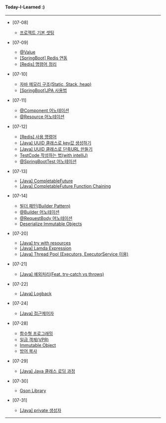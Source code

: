 #### Today-I-Learned :)

---

+ [07-08]
  + [프로젝트 기본 셋팅](https://www.notion.so/07-08-e24a5b5c52224901b361b301ac31a048)
+ [07-09]
  + [@Value](https://www.notion.so/Value-b963cabc7e9d4475a3967f3236a338fc)
  + [[SpringBoot] Redis 연동](https://www.notion.so/SpringBoot-Redis-86e07f570d5743a0b913a5925c073a63)
  + [[Redis] 명령어 정리](https://www.notion.so/Redis-fa4906140e8743c993ab54c0f2171b5f)

+ [07-10]
  + [자바 메모리 구조(Static, Stack, heap)](https://www.notion.so/JAVA-Static-Stack-heap-b964277b8ac14653af68ef623466cbca)
  + [[SpringBoot]JPA 사용법](https://www.notion.so/JPA-JPA-175c14ba62064a07945fe6f75004651b)

+ [07-11]
  + [@Component 어노테이션](https://www.notion.so/Component-822eaac5756c4ae8a1f929d02ee7753f)
  + [@Resource 어노테이션](https://www.notion.so/Resource-aa324d98527a421483cda96a258f32cc)

+ [07-12]
  + [[Redis] 사용 명령어](https://www.notion.so/Redis-41f2f693ec0c455db62cb2ee409bf6df)
  + [[Java] UUID 클래스로 key값 생성하기](https://www.notion.so/Java-UUID-key-db59b8894015448d83d433b9bc8c0505)
  + [[Java] UUID 클래스로 단축URL 만들기](https://www.notion.so/JAVA-UUID-URL-da5ec209b6694ae6b4559a2fbb5861a7)
  + [TestCode 작성하는 법(with intelliJ)](https://www.notion.so/TestCode-with-intelliJ-5686a7deed9e45579a3187b04b60ad89)
  + [@SpringBootTest 어노테이션](https://www.notion.so/SpringBootTest-88bfc38b2d684091812b0fa5380ec77a)

+ [07-13]
  + [[Java] CompletableFuture](https://www.notion.so/Java-CompletableFuture-7d884e622183499caf6441d94e12d3d8)
  + [[Java] CompletableFuture Function Chaining](https://www.notion.so/Java-CompletableFuture-Function-Chaining-9e120247a8554c43b72ddcda90345f59)

+ [07-14]
  + [빌더 패턴(Builder Pattern)](https://www.notion.so/Builder-Pattern-3a724ae3914b4007a93673cfa3371796)
  + [@Builder 어노테이션](https://www.notion.so/builder-3f65205283de44dab533af5a5b3cb7e8)
  + [@RequestBody 어노테이션](https://www.notion.so/RequestBody-ef06a5c7aa4b456580f77f72ff8f631b)
  + [Deserialize Immutable Objects](https://www.notion.so/Deserialize-Immutable-Objects-with-Jackson-750b8306a8c64efbb3f875dcc9846c9c)
  
  
+ [07-20]
  + [[Java] try with resources](https://www.notion.so/Java-try-with-resources-e76ff050d0834b4a84e7484be7e38d36)
  + [[Java] Lamda Expression](https://www.notion.so/Java-Lamda-Expression-d6a746de8b7e46878b727402b7c6ead5)
  + [[Java] Thread Pool (Executors, ExecutorService 이용)](https://www.notion.so/Java-Thread-Pool-Executors-ExecutorService-c2796443098946dc86da9b4aff6caa79)
  
+ [07-21]
  + [[Java] 예외처리(Feat. try-catch vs throws)](https://www.notion.so/Java-Feat-try-catch-vs-throws-af0a5d7720dd41f881dcce4fb971c7d7)
  
+ [07-22]
  + [[Java] Logback](https://www.notion.so/Java-Logback-9c8a3d42531942ce9254401015094bcd)
  
+ [07-24]
  + [[Java] 접근제어자](https://www.notion.so/Java-a0cff416974f4f95b17aae01233d07b7)
  
+ [07-28]
  + [함수형 프로그래밍](https://www.notion.so/9cbccb1b95dc4135a101991ae701f632)
  + [일급 객체(VPR)](https://www.notion.so/VPR-f030006af3a449a9b30bb219860dc117)
  + [Immutable Object](https://www.notion.so/Java-Immutable-Object-9ae3e4fec8324c77abaffafcada8f295)
  + [방어 복사](https://www.notion.so/Java-b6449a4bb6a44070bf96dbdf1f72c1bb)
  
+ [07-29]
  + [[Java] Java 클래스 로딩 과정](https://www.notion.so/Java-Java-b434010a0682425ab77ce7eebd217a55)
 
+ [07-30]
  + [Gson Library](https://www.notion.so/Gson-8f46d1188f6b4f728ec3ffadaa176904)
  
+ [07-31]
  + [[Java] private 생성자](https://www.notion.so/Java-private-9145802e32c84114b2ae87f51bf8e923)
  
---
